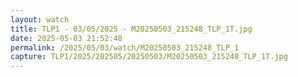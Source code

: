 ```yaml
---
layout: watch
title: TLP1 - 03/05/2025 - M20250503_215248_TLP_1T.jpg
date: 2025-05-03 21:52:48
permalink: /2025/05/03/watch/M20250503_215248_TLP_1
capture: TLP1/2025/202505/20250503/M20250503_215248_TLP_1T.jpg
---
```

